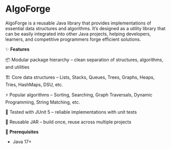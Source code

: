 # AlgoForge
AlgoForge is a reusable Java library that provides implementations of essential data structures and algorithms. It’s designed as a utility library that can be easily integrated into other Java projects, helping developers, learners, and competitive programmers forge efficient solutions.

✨ **Features**

📦 Modular package hierarchy – clean separation of structures, algorithms, and utilities

🏗 Core data structures – Lists, Stacks, Queues, Trees, Graphs, Heaps, Tries, HashMaps, DSU, etc.

⚡ Popular algorithms – Sorting, Searching, Graph Traversals, Dynamic Programming, String Matching, etc.

🧪 Tested with JUnit 5 – reliable implementations with unit tests

🔗 Reusable JAR – build once, reuse across multiple projects

🔧 **Prerequisites**

- Java 17+
